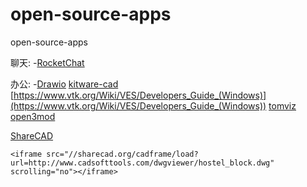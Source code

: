 # open-source-apps
open-source-apps

聊天:
-[RocketChat](https://github.com/RocketChat)

办公:
-[Drawio](https://github.com/jgraph/drawio)
[kitware-cad](https://gitlab.kitware.com/vtk/vtk.git)
[https://www.vtk.org/Wiki/VES/Developers_Guide_(Windows)](https://www.vtk.org/Wiki/VES/Developers_Guide_(Windows))
[tomviz ](https://gitlab.kitware.com/tomviz/tomviz.git)
[open3mod](https://github.com/acgessler/open3mod)


[ShareCAD](http://beta.sharecad.org/home/OnlinePlugin)
```
<iframe src="//sharecad.org/cadframe/load?url=http://www.cadsofttools.com/dwgviewer/hostel_block.dwg" scrolling="no"></iframe>
```
